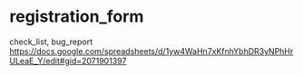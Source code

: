 # registration_form
check_list, bug_report
https://docs.google.com/spreadsheets/d/1yw4WaHn7xKfnhYbhDR3yNPhHrULeaE_Y/edit#gid=2071901397
